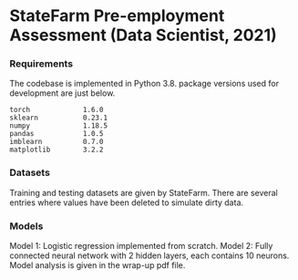 # StateFarm Pre-employment Assessment (Data Scientist, 2021)


### Requirements

The codebase is implemented in Python 3.8. package versions used for development are just below.
```
torch             1.6.0
sklearn           0.23.1
numpy             1.18.5
pandas            1.0.5
imblearn          0.7.0
matplotlib        3.2.2
```

### Datasets
Training and testing datasets are given by StateFarm. There are several entries where values have been deleted to simulate dirty data.

### Models
Model 1: Logistic regression implemented from scratch. 
Model 2: Fully connected neural network with 2 hidden layers, each contains 10 neurons. 
Model analysis is given in the wrap-up pdf file.
